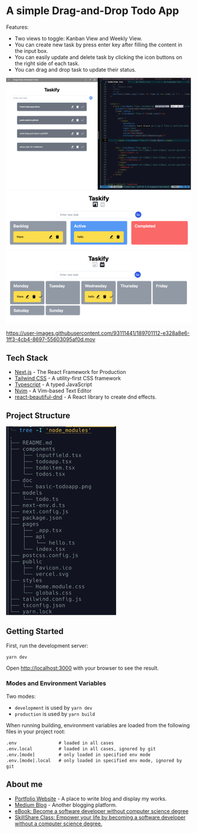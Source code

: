 # A simple Drag-and-Drop Todo App

Features:   
- Two views to toggle: Kanban View and Weekly View. 
- You can create new task by press enter key after filling the content in the input box. 
- You can easily update and delete task by clicking the icon buttons on the right side of each task. 
- You can drag and drop task to update their status.

![Basic todo screenshot](./doc/media/basic-todoapp.png)
![Kanban view screenshot](./doc/media/kanban-view.png)
![Weekly view screenshot](./doc/media/weekly-view.png) 


https://user-images.githubusercontent.com/93111441/189701112-e328a8e6-1ff3-4cb4-8697-55603095af0d.mov




## Tech Stack   
- [Next.js](https://nextjs.org/) - The React Framework for Production 
- [Tailwind CSS](https://tailwindcss.com/) - A utility-first CSS framework 
- [Typescript](https://www.typescriptlang.org/)  - A typed JavaScript 
- [Nvim](https://neovim.io/) - A Vim-based Text Editor 
- [react-beautiful-dnd](https://github.com/atlassian/react-beautiful-dnd) - A React library to create dnd effects. 

## Project Structure 
<img src='./doc/media/project-structure.png' width='300px' alt='Project structure screenshot'/>

## Getting Started

First, run the development server:

```bash
yarn dev
```
Open [http://localhost:3000](http://localhost:3000) with your browser to see the result.

### Modes and Environment Variables
Two modes:
  - `development` is used by `yarn dev`
  - `production` is used by `yarn build` 

When running building, environment variables are loaded from the following files in your project root:

```
.env                # loaded in all cases
.env.local          # loaded in all cases, ignored by git
.env.[mode]         # only loaded in specified env mode
.env.[mode].local   # only loaded in specified env mode, ignored by git
```

## About me
- [Portfolio Website](https://www.amyjuanli.com/) - A place to write blog and display my works. 
- [Medium Blog](https://amy-juan-li.medium.com/) - Another blogging platform. 
- [eBook: Become a software developer without computer science degree](https://amyjuanli.gumroad.com/l/wplun)
- [SkillShare Class: Empower your life by becoming a software developer without a computer science degree.](https://www.skillshare.com/classes/Empower-your-life-Become-a-software-developer-without-a-CS-degree/1243883176)
